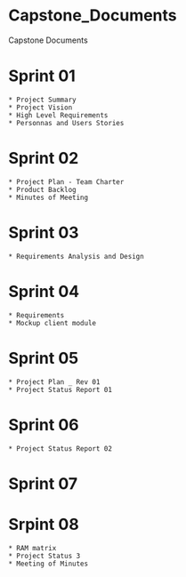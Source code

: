 # Capstone_Documents
Capstone Documents

# Sprint 01

	* Project Summary
	* Project Vision
	* High Level Requirements
	* Personnas and Users Stories

# Sprint 02

	* Project Plan - Team Charter
	* Product Backlog
	* Minutes of Meeting
	
# Sprint 03
	* Requirements Analysis and Design

# Sprint 04
	* Requirements 
	* Mockup client module
# Sprint 05
	* Project Plan _ Rev 01
	* Project Status Report 01
# Sprint 06
	* Project Status Report 02
# Sprint 07

# Srpint 08
	* RAM matrix
	* Project Status 3
	* Meeting of Minutes
